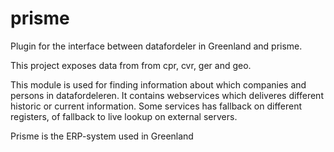 prisme
============

Plugin for the interface between datafordeler in Greenland and prisme.

This project exposes data from from cpr, cvr, ger and geo.

This module is used for finding information about which companies and persons in datafordeleren.
It contains webservices which deliveres different historic or current information.
Some services has fallback on different registers, of fallback to live lookup on external servers.

Prisme is the ERP-system used in Greenland

